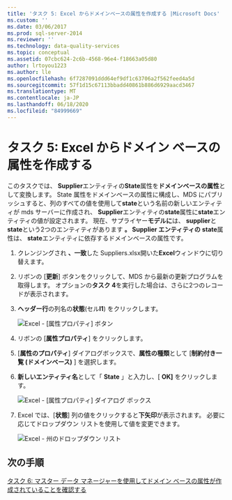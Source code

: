 ```yaml
---
title: 'タスク 5: Excel からドメインベースの属性を作成する |Microsoft Docs'
ms.custom: ''
ms.date: 03/06/2017
ms.prod: sql-server-2014
ms.reviewer: ''
ms.technology: data-quality-services
ms.topic: conceptual
ms.assetid: 07cbc624-2c6b-4568-96e4-f18663a05d80
author: lrtoyou1223
ms.author: lle
ms.openlocfilehash: 6f7287091ddd64ef9df1c63706a2f562feed4a5d
ms.sourcegitcommit: 57f1d15c67113bbadd40861b886d6929aacd3467
ms.translationtype: MT
ms.contentlocale: ja-JP
ms.lasthandoff: 06/18/2020
ms.locfileid: "84999669"
---
```

# <a name="task-5-creating-a-domain-based-attribute-from-excel"></a>タスク 5: Excel からドメイン ベースの属性を作成する
  このタスクでは、 **Supplier**エンティティの**State**属性を**ドメインベースの属性**として変換します。 State 属性をドメインベースの属性に構成し、MDS にパブリッシュすると、列のすべての値を使用して**state**という名前の新しいエンティティが mds サーバーに作成され、 **Supplier**エンティティの**state**属性に**state**エンティティの値が設定されます。 現在、サプライヤー**モデルに**は、 **supplier**と**state**という2つのエンティティがあります **。 Supplier エンティティの** **state**属性は、 **state**エンティティに依存するドメインベースの属性です。  
  
1.  クレンジングされ **、一致**した Suppliers.xlsx開いた**Excel**ウィンドウに切り替えます。  
  
2.  リボンの [**更新**] ボタンをクリックして、MDS から最新の更新プログラムを取得します。 オプションの**タスク 4**を実行した場合は、さらに2つのレコードが表示されます。  
  
3.  **ヘッダー行**の列名の**状態**(セル**I1**) をクリックします。  
  
     ![Excel - [属性プロパティ] ボタン](../../2014/tutorials/media/et-creatingadomainbasedattributefromexcel-01.jpg "Excel - [属性プロパティ] ボタン")  
  
4.  リボンの [**属性プロパティ**] をクリックします。  
  
5.  [**属性のプロパティ**] ダイアログボックスで、**属性の種類**として [**制約付き一覧 (ドメインベース)** ] を選択します。  
  
6.  **新しいエンティティ名**として「 **State** 」と入力し、[ **OK]** をクリックします。  
  
     ![Excel - [属性プロパティ] ダイアログ ボックス](../../2014/tutorials/media/et-creatingadomainbasedattributefromexcel-02.jpg "Excel - [属性プロパティ] ダイアログ ボックス")  
  
7.  Excel では、[**状態**] 列の値をクリックすると**下矢印**が表示されます。 必要に応じてドロップダウン リストを使用して値を変更できます。  
  
     ![Excel - 州のドロップダウン リスト](../../2014/tutorials/media/et-creatingadomainbasedattributefromexcel-03.jpg "Excel - 州のドロップダウン リスト")  
  
## <a name="next-step"></a>次の手順  
 [タスク 6: マスター データ マネージャーを使用してドメイン ベースの属性が作成されていることを確認する](../../2014/tutorials/task-6-verify-domain-based-attribute-master-data-manager.md)  
  
  
